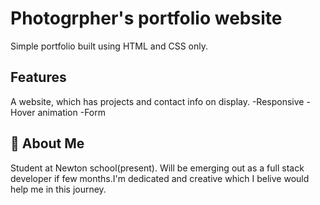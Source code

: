 
# Photogrpher's portfolio website

Simple portfolio built using HTML and CSS only.


## Features

 A website, which has projects and contact info on display.
 -Responsive
 -Hover animation
 -Form



## 🚀 About Me

Student at Newton school(present). Will be emerging out as a full stack developer if few months.I'm dedicated and creative which I belive would help me in this journey.

